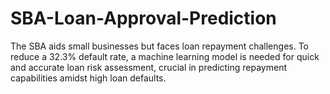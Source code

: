 # SBA-Loan-Approval-Prediction
 The SBA aids small businesses but faces loan repayment challenges. To reduce a 32.3% default rate, a machine learning model is needed for quick and accurate loan risk assessment, crucial in predicting repayment capabilities amidst high loan defaults.
